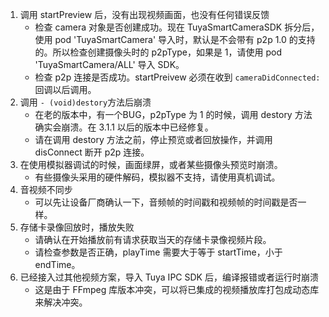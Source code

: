 

1. 调用 startPreview 后，没有出现视频画面，也没有任何错误反馈
   * 检查 camera 对象是否创建成功。现在 TuyaSmartCameraSDK 拆分后，使用 pod 'TuyaSmartCamera' 导入时，默认是不会带有 p2p 1.0 的支持的。所以检查创建摄像头时的 p2pType，如果是 1，请使用 pod 'TuyaSmartCamera/ALL' 导入 SDK。
   * 检查 p2p 连接是否成功。startPreivew 必须在收到 ```cameraDidConnected:``` 回调以后调用。
2. 调用 ```- (void)destory```方法后崩溃
   * 在老的版本中，有一个BUG，p2pType 为 1 的时候，调用 destory 方法确实会崩溃。在 3.1.1 以后的版本中已经修复。
   * 请在调用 destory 方法之前，停止预览或者回放操作，并调用 disConnect 断开 p2p 连接。
3. 在使用模拟器调试的时候，画面绿屏，或者某些摄像头预览时崩溃。
   * 有些摄像头采用的硬件解码，模拟器不支持，请使用真机调试。
4. 音视频不同步
   * 可以先让设备厂商确认一下，音频帧的时间戳和视频帧的时间戳是否一样。
5. 存储卡录像回放时，播放失败
   * 请确认在开始播放前有请求获取当天的存储卡录像视频片段。
   * 请检查参数是否正确，playTime 需要大于等于 startTime，小于 endTime。
6. 已经接入过其他视频方案，导入 Tuya IPC SDK 后，编译报错或者运行时崩溃
   * 这是由于 FFmpeg 库版本冲突，可以将已集成的视频播放库打包成动态库来解决冲突。